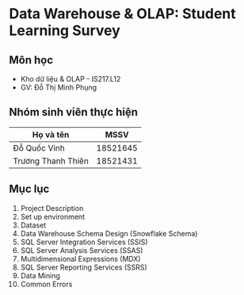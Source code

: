 # Data Warehouse & OLAP: Student Learning Survey
## Môn học
- Kho dữ liệu & OLAP - IS217.L12
- GV: Đỗ Thị Minh Phụng
## Nhóm sinh viên thực hiện
| Họ và tên          | MSSV     |
| -------------------|:--------:|
| Đỗ Quốc Vinh       | 18521645 |
| Trương Thanh Thiên | 18521431 |

## Mục lục
1. Project Description
2. Set up environment
3. Dataset
4. Data Warehouse Schema Design (Snowflake Schema)
5. SQL Server Integration Services (SSIS)
6. SQL Server Analysis Services (SSAS)
7. Multidimensional Expressions (MDX)
8. SQL Server Reporting Services (SSRS)
9. Data Mining
10. Common Errors
